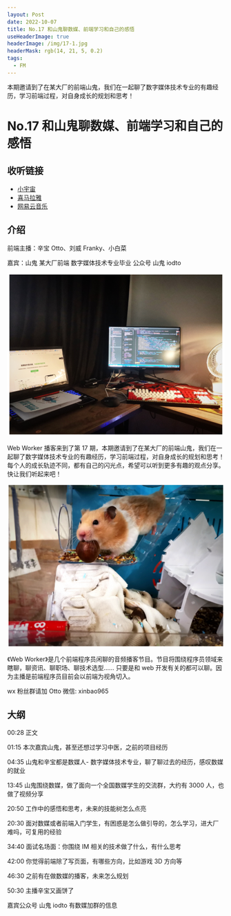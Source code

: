 ```yaml
---
layout: Post
date: 2022-10-07
title: No.17 和山鬼聊数媒、前端学习和自己的感悟
useHeaderImage: true
headerImage: /img/17-1.jpg
headerMask: rgb(14, 21, 5, 0.2)
tags:
  - FM
---
```


本期邀请到了在某大厂的前端山鬼，我们在一起聊了数字媒体技术专业的有趣经历，学习前端过程，对自身成长的规划和思考！

<!-- more -->

# No.17 和山鬼聊数媒、前端学习和自己的感悟

## 收听链接

- [小宇宙](https://www.xiaoyuzhoufm.com/episode/63401c4a2a992d56e91e5709)
- [喜马拉雅](https://www.ximalaya.com/sound/575091144)
- [网易云音乐](https://music.163.com/#/program?id=2511992240)

## 介绍

前端主播：辛宝 Otto、刘威 Franky、小白菜

嘉宾：山鬼 某大厂前端 数字媒体技术专业毕业 公众号 山鬼 iodto

![](./img/17-1.jpg)

Web Worker 播客来到了第 17 期，本期邀请到了在某大厂的前端山鬼，我们在一起聊了数字媒体技术专业的有趣经历，学习前端过程，对自身成长的规划和思考！每个人的成长轨迹不同，都有自己的闪光点，希望可以听到更多有趣的观点分享。快让我们听起来吧！

![](./img/17-2.jpg)

《Web Worker》是几个前端程序员闲聊的音频播客节目。节目将围绕程序员领域来瞎聊，聊资讯、聊职场、聊技术选型...... 只要是和 web 开发有关的都可以聊。因为主播是前端程序员目前会以前端为视角切入。

wx 粉丝群请加 Otto 微信: xinbao965

## 大纲

00:28 正文

01:15 本次嘉宾山鬼，甚至还想过学习中医，之前的项目经历

04:35 山鬼和辛宝都是数媒人- 数字媒体技术专业，聊了聊过去的经历，感叹数媒的就业

13:45 山鬼围绕数媒，做了面向一个全国数媒学生的交流群，大约有 3000 人，也做了视频分享

20:50 工作中的感悟和思考，未来的技能树怎么点亮

20:30 面对数媒或者前端入门学生，有困惑是怎么做引导的，怎么学习，进大厂难吗，可复用的经验

34:40 面试名场面：你围绕 IM 相关的技术做了什么，有什么思考

42:00 你觉得前端除了写页面，有哪些方向，比如游戏 3D 方向等

46:30 之前有在做数媒的播客，未来怎么规划

50:30 主播辛宝又画饼了

嘉宾公众号 山鬼 iodto 有数媒加群的信息
